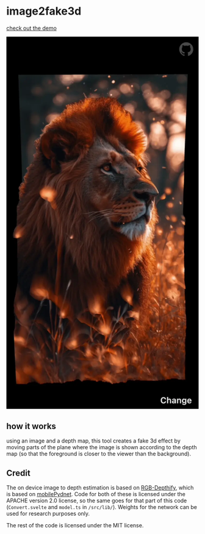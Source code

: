 # image2fake3d

[check out the demo](https://flo-bit.github.io/image2fake3d)

[![demo gif](video.webp)](https://flo-bit.github.io/image2fake3d)

## how it works

using an image and a depth map, this tool creates a fake 3d effect by moving parts of the plane where the image is shown according to the depth map (so that the foreground is closer to the viewer than the background). 

## Credit

The on device image to depth estimation is based on [RGB-Depthify](https://github.com/jankais3r/RGB-Depthify), which is based on [mobilePydnet](https://github.com/FilippoAleotti/mobilePydnet). Code for both of these is licensed under the APACHE version 2.0 license, so the same goes for that part of this code (`Convert.svelte` and `model.ts` in `/src/lib/`). Weights for the network can be used for research purposes only.

The rest of the code is licensed under the MIT license.